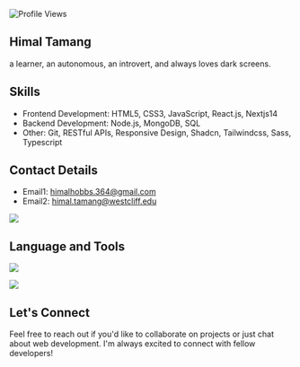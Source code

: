 ![Profile Views](https://komarev.com/ghpvc/?username=devhimal&style=flat&color=blue)


## Himal Tamang
a learner, an autonomous, an introvert, and always loves dark screens.
## Skills  
  - Frontend Development: HTML5, CSS3, JavaScript, React.js, Nextjs14
  - Backend Development: Node.js, MongoDB, SQL
  - Other: Git, RESTful APIs, Responsive Design, Shadcn, Tailwindcss, Sass, Typescript

## Contact Details
  - Email1: himalhobbs.364@gmail.com
  - Email2: himal.tamang@westcliff.edu
    
<a href="https://www.linkedin.com/in/himaljrtamang/" target="_blank">
   <img src="https://img.shields.io/badge/LinkedIn-0077B5?style=for-the-badge&logo=linkedin&logoColor=0e76a8&color=orangered">
</a>


## Language and Tools

<p align="start">
  <a href="https://skillicons.dev">
    <img src="https://skillicons.dev/icons?i=nextjs,typescript,react,html,javascript,github,c,nodejs,firebase,mongodb,tailwindcss,sass,css,figma,api" />
  </a>
</p>

<img align="center" src="https://github-readme-stats.vercel.app/api/top-langs/?username=devhimal&layout=compact&theme=tokyonight&langs_count=6" />


## Let's Connect
Feel free to reach out if you'd like to collaborate on projects or just chat about web development. I'm always excited to connect with fellow developers!

<!--
Here are some ideas to get you started:

- 🔭 I’m currently working on ...
- 🌱 I’m currently learning ...
- 👯 I’m looking to collaborate on ...
- 🤔 I’m looking for help with ...
- 💬 Ask me about ...
- 📫 How to reach me: ...
- 😄 Pronouns: ...  
- ⚡ Fun fact: ...
-->

